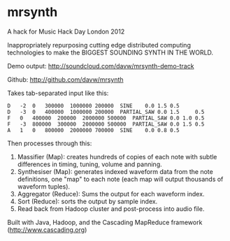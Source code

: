 mrsynth
=======

A hack for Music Hack Day London 2012

Inappropriately repurposing cutting edge distributed computing technologies to make the BIGGEST SOUNDING SYNTH IN THE WORLD.

Demo output:
http://soundcloud.com/davw/mrsynth-demo-track

Github:
http://github.com/davw/mrsynth

Takes tab-separated input like this:

    D   -2  0   300000  1000000 200000  SINE    0.0 1.5 0.5
    D   -3  0   400000  1000000 200000  PARTIAL_SAW 0.0 1.5     0.5
    F   0   400000  200000  2000000 500000  PARTIAL_SAW 0.0 1.0 0.5
    F   -3  800000  300000  2000000 500000  PARTIAL_SAW 0.0 1.5 0.5
    A   1   0   800000  2000000 700000  SINE    0.0 0.8 0.5

Then processes through this:
1. Massifier (Map): creates hundreds of copies of each note with subtle differences in timing, tuning, volume and panning.
2. Synthesiser (Map): generates indexed waveform data from the note definitions, one "map" to each note (each map will output thousands of waveform tuples).
3. Aggregator (Reduce): Sums the output for each waveform index.
4. Sort (Reduce): sorts the output by sample index.
5. Read back from Hadoop cluster and post-process into audio file.

Built with Java, Hadoop, and the Cascading MapReduce framework (http://www.cascading.org)